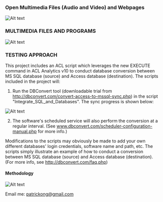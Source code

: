 ### Open Multimedia Files (Audio and Video) and Webpages ###

![Alt text](http://173.0.133.251/images/GitHub/multimedia1.jpg "Integrate with Multimedia Files")



### MULTIMEDIA FILES AND PROGRAMS ###

![Alt text](http://173.0.133.251/images/GitHub/multimediaPrograms.png "Possible Multimedia Files")



### TESTING APPROACH ###

This project includes an ACL script which leverages the new EXECUTE command in ACL Analytics v10 to conduct database conversion between MS SQL database (source) and Access database (destination). The scripts included in the project will:

1.  Run the DBConvert tool (downloadable trial from http://dbconvert.com/convert-access-to-mssql-sync.php) in the script "Integrate_SQL_and_Databases".  The sync progress is shown below:

![Alt text](http://173.0.133.251/images/GitHub/progress.gif "Synchronization Progress")

2.  The software's scheduled service will also perform the conversion at a regular interval.  (See www.dbconvert.com/scheduler-configuration-manual.php for more info.)


Modifications to the scripts may obviously be made to add your own different databases' login credentials, software name and path, etc. The scripts simply illustrate an example of how to conduct a conversion between MS SQL database (source) and Access database (destination).  (For more info, see http://dbconvert.com/faq.php)



#### Methodology ####

![Alt text](http://173.0.133.251/images/GitHub/use-methodology.gif "How I Work")

Email me: patrickong@gmail.com
